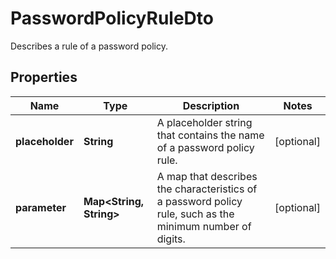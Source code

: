 

# PasswordPolicyRuleDto

Describes a rule of a password policy.
## Properties

Name | Type | Description | Notes
------------ | ------------- | ------------- | -------------
**placeholder** | **String** | A placeholder string that contains the name of a password policy rule. |  [optional]
**parameter** | **Map&lt;String, String&gt;** | A map that describes the characteristics of a password policy rule, such as the minimum number of digits. |  [optional]



